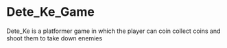 # Dete_Ke_Game
Dete_Ke is a platformer game in which the player can coin collect coins and shoot them to take down enemies
